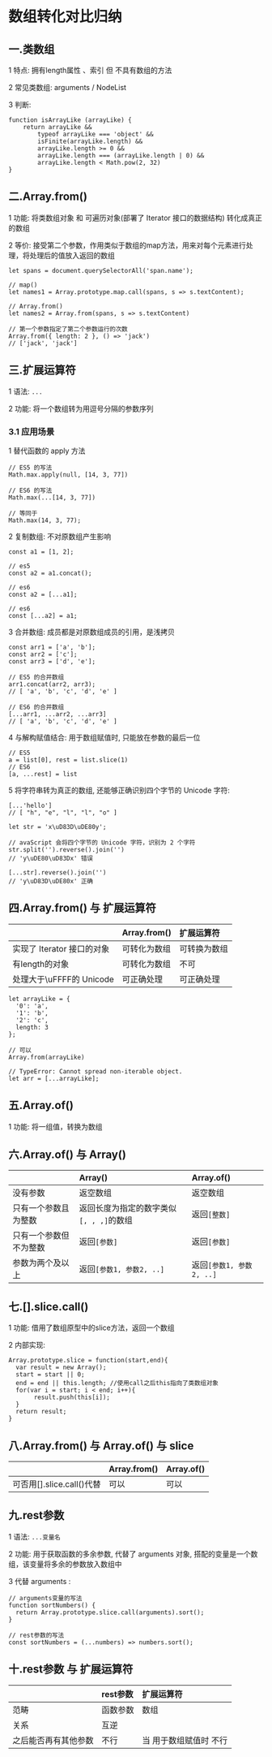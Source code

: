 # 数组转化对比归纳

## 一.类数组

1 特点: 拥有length属性 、索引 但 不具有数组的方法

2 常见类数组: arguments / NodeList


3 判断: 

```
function isArrayLike (arrayLike) {
    return arrayLike &&
        typeof arrayLike === 'object' &&
        isFinite(arrayLike.length) &&
        arrayLike.length >= 0 &&
        arrayLike.length === (arrayLike.length | 0) &&
        arrayLike.length < Math.pow(2, 32) 
}
```

## 二.Array.from()

1 功能: 将类数组对象 和 可遍历对象(部署了 Iterator 接口的数据结构) 转化成真正的数组

2 等价: 接受第二个参数，作用类似于数组的map方法，用来对每个元素进行处理，将处理后的值放入返回的数组

```
let spans = document.querySelectorAll('span.name');

// map()
let names1 = Array.prototype.map.call(spans, s => s.textContent);

// Array.from()
let names2 = Array.from(spans, s => s.textContent)

// 第一个参数指定了第二个参数运行的次数
Array.from({ length: 2 }, () => 'jack')
// ['jack', 'jack']
```

## 三.扩展运算符

1 语法: `...`

2 功能: 将一个数组转为用逗号分隔的参数序列

### 3.1 应用场景

1 替代函数的 apply 方法

```
// ES5 的写法
Math.max.apply(null, [14, 3, 77])

// ES6 的写法
Math.max(...[14, 3, 77])

// 等同于
Math.max(14, 3, 77);
```

2 复制数组: 不对原数组产生影响

```
const a1 = [1, 2];

// es5
const a2 = a1.concat();

// es6
const a2 = [...a1];

// es6
const [...a2] = a1;
```

3 合并数组: 成员都是对原数组成员的引用，是浅拷贝

```
const arr1 = ['a', 'b'];
const arr2 = ['c'];
const arr3 = ['d', 'e'];

// ES5 的合并数组
arr1.concat(arr2, arr3);
// [ 'a', 'b', 'c', 'd', 'e' ]

// ES6 的合并数组
[...arr1, ...arr2, ...arr3]
// [ 'a', 'b', 'c', 'd', 'e' ]
```

4 与解构赋值结合: 用于数组赋值时, 只能放在参数的最后一位

```
// ES5
a = list[0], rest = list.slice(1)
// ES6
[a, ...rest] = list
```

5 将字符串转为真正的数组, 还能够正确识别四个字节的 Unicode 字符:

```
[...'hello']
// [ "h", "e", "l", "l", "o" ]

let str = 'x\uD83D\uDE80y';

// avaScript 会将四个字节的 Unicode 字符，识别为 2 个字符
str.split('').reverse().join('')
// 'y\uDE80\uD83Dx' 错误

[...str].reverse().join('')
// 'y\uD83D\uDE80x' 正确
```

## 四.Array.from() 与 扩展运算符

|       |   Array.from()    |   扩展运算符   |
|:------|:------------------|:--------------|
|  实现了 Iterator 接口的对象   |   可转化为数组  | 可转换为数组    |
|  有length的对象   |   可转化为数组  |   不可  |
|  处理大于\uFFFF的 Unicode |    可正确处理   | 可正确处理 |

```
let arrayLike = {
  '0': 'a',
  '1': 'b',
  '2': 'c',
  length: 3
};

// 可以
Array.from(arrayLike)

// TypeError: Cannot spread non-iterable object.
let arr = [...arrayLike];
```

## 五.Array.of()

1 功能: 将一组值，转换为数组

## 六.Array.of() 与 Array()

|       |   Array()    |   Array.of()   |
|:------|:------------------|:--------------|
|  没有参数   |   返空数组  | 返空数组    |
|  只有一个参数且为整数   |   返回长度为指定的数字类似`[, , ,]`的数组  |   返回`[整数]`  |
|  只有一个参数但不为整数 |    返回`[参数]`   | 返回`[参数]` |
|  参数为两个及以上 |  返回`[参数1, 参数2, ..]` | 返回`[参数1, 参数2, ..]`  |

## 七.[].slice.call()

1 功能: 借用了数组原型中的slice方法，返回一个数组

2 内部实现:

```
Array.prototype.slice = function(start,end){  
  var result = new Array();  
  start = start || 0;  
  end = end || this.length; //使用call之后this指向了类数组对象
  for(var i = start; i < end; i++){  
       result.push(this[i]);  
  }  
  return result;  
} 
```

## 八.Array.from() 与 Array.of() 与 slice

|       |   Array.from()    |   Array.of()   |
|:------|:------------------|:--------------|
|  可否用[].slice.call()代替   |   可以  | 可以    |

## 九.rest参数

1 语法: `...变量名`

2 功能: 用于获取函数的多余参数, 代替了 arguments 对象, 搭配的变量是一个数组，该变量将多余的参数放入数组中

3 代替 arguments :

```
// arguments变量的写法
function sortNumbers() {
  return Array.prototype.slice.call(arguments).sort();
}

// rest参数的写法
const sortNumbers = (...numbers) => numbers.sort();
```

## 十.rest参数 与 扩展运算符

|       |   rest参数    |  扩展运算符   |
|:------|:------------------|:--------------|
|  范畴   | 函数参数      |       数组      |
|  关系   |   互逆    |
|  之后能否再有其他参数 | 不行 | 当 用于数组赋值时 不行   |
